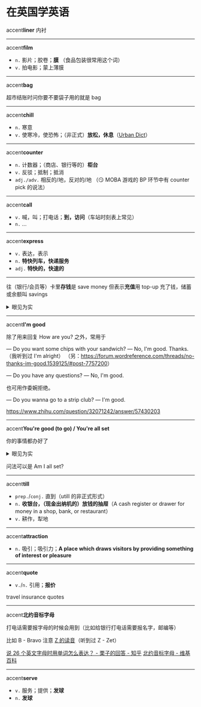 # 在英国学英语

accent**liner** 内衬

---

accent**film**

- `n.` 影片；胶卷；**膜**
  （食品包装很常用这个词）
- `v.` 拍电影；蒙上薄膜

---

accent**bag**

超市结账时问你要不要袋子用的就是 bag

---

accent**chill**

- `n.` 寒意
- `v.` 使寒冷，使恐怖；（非正式）**放松，休息**（[Urban Dict](https://www.urbandictionary.com/define.php?term=chilling)）

---

accent**counter**

- `n.` 计数器；（商店、银行等的）**柜台**
- `v.` 反驳；抵制；抵消
- `adj./adv.` 相反的/地，反对的/地
  （😏 MOBA 游戏的 BP 环节中有 counter pick 的说法）

---

accent**call**

- `v.` 喊，叫；打电话；**到，访问**（车站时刻表上常见）
- `n.` ...

---

accent**express**

- `v.` 表达，表示
- `n.` **特快列车，快递服务**
- `adj.` **特快的，快速的**

---

往（银行/会员等）卡里**存钱**是 save money
但表示**充值**用 top-up
充了钱，储蓄或余额叫 savings

<details>
<summary>眼见为实</summary>

![add-money](imgs/oyster-card.png)

</details>

---

accent**I'm good**

除了用来回复 How are you? 之外，常用于

― Do you want some chips with your sandwich?
― No, I'm good. Thanks.
（我听到过 I'm alright）
（另：<https://forum.wordreference.com/threads/no-thanks-im-good.1539125/#post-7757200>）

― Do you have any questions?
― No, I'm good.

也可用作委婉拒绝。

― Do you wanna go to a strip club?
― I'm good.

<https://www.zhihu.com/question/32071242/answer/57430203>

---

accent**You're good (to go) / You're all set**

你的事情都办好了

<details>
<summary>眼见为实</summary>

![good-to-go](imgs/good-to-go.png)

![all-set](imgs/all-set.png)

![all-set2](imgs/all-set2.png)

</details>

问法可以是 Am I all set?

---

accent**till**

- `prep.`/`conj.` 直到（utill 的非正式形式）
- `n.` **收银台，（现金出纳机的）放钱的抽屉**（A cash register or drawer for money in a shop, bank, or restaurant）
- `v.` 耕作，犁地

---

accent**attraction**

- `n.` 吸引；吸引力；**A place which draws visitors by providing something of interest or pleasure**

---

accent**quote**

- `v.`/`n.` 引用；**报价**

travel insurance quotes

---

accent**北约音标字母**

打电话需要报字母的时候会用到（比如给银行打电话需要报名字，邮编等）

比如 B - Bravo
注意 [Z 的读音](/english/be-vs-ae#z)（听到过 Z - Zet）

[说 26 个英文字母时用单词怎么表达？ - 栗子的回答 - 知乎](https://www.zhihu.com/question/19737171/answer/200385911)
[北约音标字母 - 维基百科](https://zh.wikipedia.org/zh-cn/北约音标字母)

---

accent**serve**

- `v.` 服务；提供；**发球**
- `n.` **发球**
